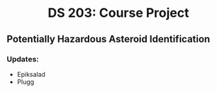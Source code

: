 <center>
 
# DS 203: Course Project
 
</center>

## Potentially Hazardous Asteroid Identification
### Updates:
* Epiksalad
* Plugg
